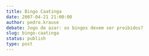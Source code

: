 ```yaml
---
title: Bingo Caatinga
date: 2007-04-21 21:00:00
author: pedro.krause
debate: Jogo de azar: os bingos devem ser proibidos?
slug: bingo-caatinga
status: publish 
type: post
---
```



